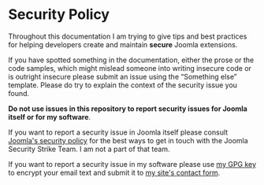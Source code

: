 # Security Policy

Throughout this documentation I am trying to give tips and best practices for helping developers create and maintain **secure** Joomla extensions.

If you have spotted something in the documentation, either the prose or the code samples, which might mislead someone into writing insecure code or is outright insecure please submit an issue using the “Something else” template. Please do try to explain the context of the security issue you found.

**Do not use issues in this repository to report security issues for Joomla itself or for my software**. 

If you want to report a security issue in Joomla itself please consult [Joomla's security policy](https://github.com/joomla/joomla-cms/blob/4.2-dev/.github/SECURITY.md) for the best ways to get in touch with the Joomla Security Strike Team. I am not a part of that team.

If you want to report a security issue in my software please use [my GPG key](https://www.dionysopoulos.me/images/files/pgp_keys.asc) to encrypt your email text and submit it to [my site's contact form](https://www.dionysopoulos.me/contact-me.html).